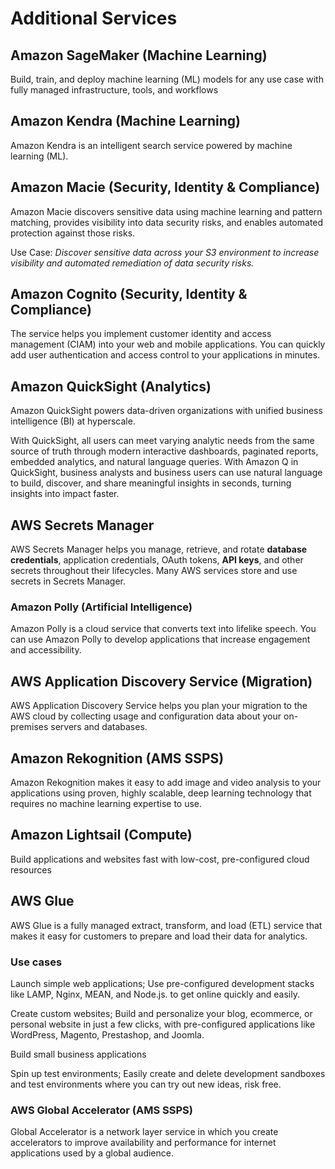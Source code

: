 
# Additional Services


## Amazon SageMaker (Machine Learning)

Build, train, and deploy machine learning (ML) models for any use case with fully managed infrastructure, tools, and workflows

## Amazon Kendra (Machine Learning)

Amazon Kendra is an intelligent search service powered by machine learning (ML). 

## Amazon Macie (Security, Identity & Compliance)

Amazon Macie discovers sensitive data using machine learning and pattern matching, provides visibility into data security risks, and enables automated protection against those risks. 

Use Case: *Discover sensitive data across your S3 environment to increase visibility and automated remediation of data security risks.*

## Amazon Cognito (Security, Identity & Compliance)

The service helps you implement customer identity and access management (CIAM) into your web and mobile applications. You can quickly add user authentication and access control to your applications in minutes.

## Amazon QuickSight (Analytics)

Amazon QuickSight powers data-driven organizations with unified business intelligence (BI) at hyperscale. 

With QuickSight, all users can meet varying analytic needs from the same source of truth through modern interactive dashboards, paginated reports, embedded analytics, and natural language queries. With Amazon Q in QuickSight, business analysts and business users can use natural language to build, discover, and share meaningful insights in seconds, turning insights into impact faster. 

## AWS Secrets Manager

AWS Secrets Manager helps you manage, retrieve, and rotate __database credentials__, application credentials, OAuth tokens, __API keys__, and other secrets throughout their lifecycles. Many AWS services store and use secrets in Secrets Manager.

### Amazon Polly (Artificial Intelligence)

Amazon Polly is a cloud service that converts text into lifelike speech. You can use Amazon Polly to develop applications that increase engagement and accessibility. 

## AWS Application Discovery Service (Migration)

AWS Application Discovery Service helps you plan your migration to the AWS cloud by collecting usage and configuration data about your on-premises servers and databases. 

## Amazon Rekognition (AMS SSPS)


Amazon Rekognition makes it easy to add image and video analysis to your applications using proven, highly scalable, deep learning technology that requires no machine learning expertise to use. 

## Amazon Lightsail (Compute)

Build applications and websites fast with low-cost, pre-configured cloud resources


## AWS Glue

AWS Glue is a fully managed extract, transform, and load (ETL) service that makes it easy for customers to prepare and load their data for analytics.

### Use cases

Launch simple web applications; Use pre-configured development stacks like LAMP, Nginx, MEAN, and Node.js. to get online quickly and easily.

Create custom websites; Build and personalize your blog, ecommerce, or personal website in just a few clicks, with pre-configured applications like WordPress, 
Magento, Prestashop, and Joomla.

Build small business applications

Spin up test environments;  Easily create and delete development sandboxes and test environments where you can try out new ideas, risk free.

### AWS Global Accelerator (AMS SSPS)

Global Accelerator is a network layer service in which you create accelerators to improve availability and performance for internet applications used by a global audience. 


